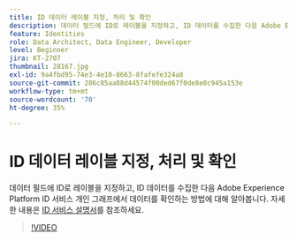 ```yaml
---
title: ID 데이터 레이블 지정, 처리 및 확인
description: 데이터 필드에 ID로 레이블을 지정하고, ID 데이터를 수집한 다음 Adobe Experience Platform ID 서비스 개인 그래프에서 데이터를 확인하는 방법에 대해 알아봅니다.
feature: Identities
role: Data Architect, Data Engineer, Developer
level: Beginner
jira: KT-2707
thumbnail: 28167.jpg
exl-id: 9a4fbd95-74e3-4e10-8663-8fafefe324a8
source-git-commit: 286c85aa88d44574f00ded67f0de8e0c945a153e
workflow-type: tm+mt
source-wordcount: '70'
ht-degree: 35%

---
```


# ID 데이터 레이블 지정, 처리 및 확인

데이터 필드에 ID로 레이블을 지정하고, ID 데이터를 수집한 다음 Adobe Experience Platform ID 서비스 개인 그래프에서 데이터를 확인하는 방법에 대해 알아봅니다. 자세한 내용은 [ID 서비스 설명서](https://experienceleague.adobe.com/docs/experience-platform/identity/home.html?lang=ko-KR)를 참조하세요.

>[!VIDEO](https://video.tv.adobe.com/v/28167?learn=on&enablevpops)
